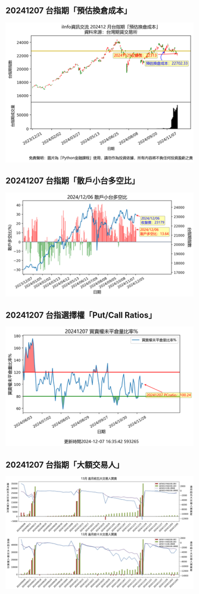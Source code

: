## 20241207 台指期「預估換倉成本」
![](images/txfcost.png)

## 20241207 台指期「散戶小台多空比」
![](images/bbiri.png)

## 20241207 台指選擇權「Put/Call Ratios」
![](images/pcratio.png)

## 20241207 台指期「大額交易人」
![](images/blocktrade.png)

